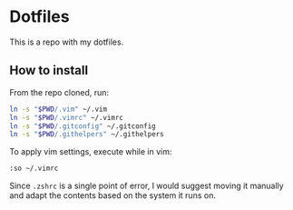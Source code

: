 # Dotfiles

This is a repo with my dotfiles.

## How to install

From the repo cloned, run:

```sh
ln -s "$PWD/.vim" ~/.vim
ln -s "$PWD/.vimrc" ~/.vimrc
ln -s "$PWD/.gitconfig" ~/.gitconfig
ln -s "$PWD/.githelpers" ~/.githelpers
```

To apply vim settings, execute while in vim:

```sh
:so ~/.vimrc
```

Since `.zshrc` is a single point of error, I would suggest moving it manually and adapt the contents based on the system it runs on.

